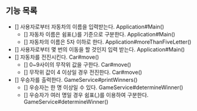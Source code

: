 ## 기능 목록

- [] 사용자로부터 자동차의 이름을 입력받는다. Application#Main()
    - [] 자동차 이름은 쉼표(,)를 기준으로 구분한다. Application#Main()
    - [] 자동차의 이름은 5자 이하로 한다. Application#moreThanFiveLetter()
- [] 사용자로부터 몇 번의 이동을 할 것인지 입력 받는다. Application#Main()
- [] 자동차를 전진시킨다. Car#move()
    - [] 0~9사이의 무작위 값을 구한다. Car#move()
    - [] 무작위 값이 4 이상일 경우 전진한다. Car#move()
- [] 우승자를 출력한다. GameService#printWinners()
  - [] 우승자는 한 명 이상일 수 있다. GameService#determineWinner()
  - [] 우승자가 여러 명일 경우 쉼표(,)를 이용하여 구분한다. GameService#determineWinner()